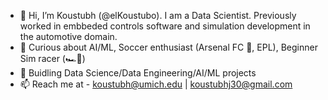 - 👋 Hi, I’m Koustubh (@elKoustubo). I am a Data Scientist. Previously worked in embbeded controls software and simulation development in the automotive domain. 
- 👀 Curious about AI/ML, Soccer enthusiast (Arsenal FC 🔫, EPL), Beginner Sim racer (🏎️🏁)
- 🌱 Buidling Data Science/Data Engineering/AI/ML projects
- 📫 Reach me at - koustubh@umich.edu | koustubhj30@gmail.com

<!---
elKoustubo/elKoustubo is a ✨ special ✨ repository because its `README.md` (this file) appears on your GitHub profile.
You can click the Preview link to take a look at your changes.
--->
